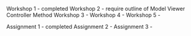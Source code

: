 Workshop 1 - completed
Workshop 2 - require outline of Model Viewer Controller Method
Workshop 3 -
Workshop 4 -
Workshop 5 -

Assignment 1 - completed
Assignment 2 -
Assignment 3 -

